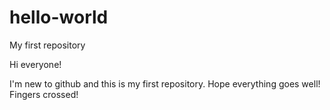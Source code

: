 # hello-world
My first repository

Hi everyone!

I'm new to github and this is my first repository. Hope everything goes well! Fingers crossed!
